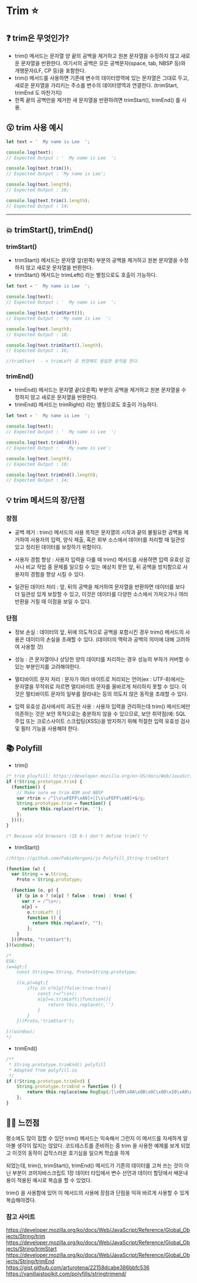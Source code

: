 # Trim :star:

## :question: trim은 무엇인가?
 - trim() 메서드는 문자열 양 끝의 공백을 제거하고 원본 문자열을 수정하지 않고 새로운 문자열을 반환한다. 여기서의 공백은 모든 공백문자(space, tab, NBSP 등)와 개행문자(LF, CP 등)을 포함한다.
 - trim() 메서드를 사용하면 기존에 변수의 데이터영역에 있는 문자열은 그대로 두고, 새로운 문자열을 가리키는 주소를 변수의 데이터영역과 연결한다. (trimStart, trimEnd 도 마찬가지)
 - 한쪽 끝의 공백만을 제거한 새 문자열을 반환하려면 trimStart(), trimEnd() 를 사용.

   
## :open_mouth: trim 사용 예시
```js
let text = '  My name is Lee  ';

console.log(text);
// Expected Output : '  My name is Lee  ';

console.log(text.trim());
// Expected Output : 'My name is Lee';

console.log(text.length);
// Expected Output : 18;

console.log(text.trim().length);
// Expected Output : 14;
```

***

## :boom: trimStart(), trimEnd()
### trimStart()
  - trimStart() 메서드는 문자열 앞(왼쪽) 부분의 공백을 제거하고 원본 문자열을 수정하지 않고 새로운 문자열을 반환한다.
  - trimStart() 메서드는 trimLeft() 라는 별칭으로도 호출이 가능하다. 
```js
let text = '  My name is Lee  ';

console.log(text);
// Expected Output : '  My name is Lee  ';

console.log(text.trimStart());
// Expected Output : 'My name is Lee  ';

console.log(text.length);
// Expected Output : 18;

console.log(text.trimStart().length);
// Expected Output : 16;

//trimStart  - > trimLeft 로 변경해도 동일한 동작을 한다.
```

### trimEnd()
  - trimEnd() 메서드는 문자열 끝(오른쪽) 부분의 공백을 제거하고 원본 문자열을 수정하지 않고 새로운 문자열을 반환한다.
  - trimEnd() 메서드는 trimRight() 라는 별칭으로도 호출이 가능하다.
```js
let text = '  My name is Lee  ';

console.log(text);
// Expected Output : '  My name is Lee  ';

console.log(text.trimEnd());
// Expected Output : '  My name is Lee';

console.log(text.length);
// Expected Output : 18;

console.log(text.trimEnd().length);
// Expected Output : 14;
```

## :bulb: trim 메서드의 장/단점
### 장점
  - 공백 제거 : trim() 메서드의 사용 목적은 문자열의 시작과 끝의 불필요한 공백을 제거하여 사용자의 입력, 양식 제출, 혹은 외부 소스에서 데이터를 처리할 때 일관성 있고 정리된 데이터를 보장하기 위함이다.
    
  - 사용자 경험 향상 : 사용자 입력을 다룰 때 trim() 메서드를 사용하면 입력 유효성 검사나 비교 작업 중 문제를 일으킬 수 있는 예상치 못한 앞, 뒤 공백을 방지함으로 사용자의 경험을 향상 시킬 수 있다.
    
  - 일관된 데이터 처리 : 앞, 뒤의 공백을 제거하여 문자열을 반환하면 데이터를 보다 더 일관성 있게 보장할 수 있고, 이것은 데이터를 다양한 소스에서 가져오거나 여러 반환을 거칠 때 이점을 보일 수 있다.

### 단점
  - 정보 손실 : 데이터의 앞, 뒤에 의도적으로 공백을 포함시킨 경우 trim() 메서드의 사용은 데이터의 손실을 초래할 수 있다. (데이터의 맥락과 공백의 의미에 대해 고려하여 사용할 것)
    
  - 성능 : 큰 문자열이나 상당한 양의 데이터를 처리하는 경우 성능의 부하가 커버할 수 있는 부분인지를 고려해야한다.
    
  - 멀티바이트 문자 처리 : 문자가 여러 바이트로 처리되는 언어(ex : UTF-8)에서는 문자열을 무작위로 자르면 멀티바이트 문자를 올바르게 처리하지 못할 수 있다. 이것은 멀티바이트 문자의 일부를 잘라내는 등의 의도치 않은 동작을 초래할 수 있다.
    
  - 입력 유효성 검사에서의 과도한 사용 : 사용자 입력을 관리하는데 trim() 메서드에만 의존하는 것은 보안 목적으로는 충분하지 않을 수 있으므로, 보안 취약점(예: SQL 주입 또는 크로스사이트 스크립팅(XSS))을 방지하기 위해 적절한 입력 유효성 검사 및 필터 기능을 사용해야 한다.
 

## :books: Polyfill
- trim() 
```js
/* trim ployfill: https://developer.mozilla.org/en-US/docs/Web/JavaScript/Reference/Global_Objects/String/Trim */
if (!String.prototype.trim) {
  (function() {
    // Make sure we trim BOM and NBSP
    var rtrim = /^[\s\uFEFF\xA0]+|[\s\uFEFF\xA0]+$/g;
    String.prototype.trim = function() {
      return this.replace(rtrim, '');
    };
  })();
}

/* Because old browsers (IE 8-) don't define trim() */
```
- trimStart()
```js
//https://github.com/FabioVergani/js-Polyfill_String-trimStart

(function (w) {
  var String = w.String,
    Proto = String.prototype;

  (function (o, p) {
    if (p in o ? (o[p] ? false : true) : true) {
      var r = /^\s+/;
      o[p] =
        o.trimLeft ||
        function () {
          return this.replace(r, "");
        };
    }
  })(Proto, "trimStart");
})(window);

/*
ES6:
(w=&gt;{
    const String=w.String, Proto=String.prototype;

    ((o,p)=&gt;{
        if(p in o?o[p]?false:true:true){
            const r=/^\s+/;
            o[p]=o.trimLeft||function(){
                return this.replace(r,'')
            }
        }
    })(Proto,'trimStart');

})(window);
*/
```
- trimEnd()
```js
/**
 * String.prototype.trimEnd() polyfill
 * Adapted from polyfill.io
 */
if (!String.prototype.trimEnd) {
	String.prototype.trimEnd = function () {
		return this.replace(new RegExp(/[\x09\x0A\x0B\x0C\x0D\x20\xA0\u1680\u2000\u2001\u2002\u2003\u2004\u2005\u2006\u2007\u2008\u2009\u200A\u202F\u205F\u3000\u2028\u2029\uFEFF]+/.source + '$', 'g'), '');
	};
}

```



## :guardsman: 느낀점
 평소에도 많이 접할 수 있던 trim() 메서드는 익숙해서 그런지 이 메서드를 자세하게 알아볼 생각이 많지는 않았다. 코드테스트를 준비하는 중 trim 을 사용한 예제를 보게 되었고 이것의 동작이 갑작스러운 호기심을 일으켜 학습을 하게

 되었는데, trim(), trimStart(), trimEnd() 메서드가 기존의 데이터를 고쳐 쓰는 것이 아닌 부분이 코어자바스크립트 1장 데이터 타입에서 변수 선언과 데이터 할당에서 배운내용이 적용된 예시로 복습을 할 수 있었다.

 trim() 을 사용함에 있어 이 메서드의 사용에 장점과 단점을 익혀 바르게 사용할 수 있게 복습해야겠다.


### 참고 사이트 
<https://developer.mozilla.org/ko/docs/Web/JavaScript/Reference/Global_Objects/String/trim>
<https://developer.mozilla.org/ko/docs/Web/JavaScript/Reference/Global_Objects/String/trimStart>
<https://developer.mozilla.org/ko/docs/Web/JavaScript/Reference/Global_Objects/String/trimEnd>
<https://gist.github.com/arturotena/22158dcabe386bbfc536>
<https://vanillajstoolkit.com/polyfills/stringtrimend/>
